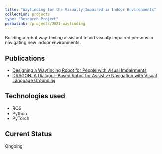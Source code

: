```yaml
---
title: "Wayfinding for the Visually Impaired in Indoor Environments"
collection: projects
type: "Research Project"
permalink: /projects/2021-wayfinding
---
```


Building a robot way-finding assistant to aid visually impaired persons in navigating new indoor
environments.

## Publications

* [Designing a Wayfinding Robot for People with Visual Impairments](https://arxiv.org/abs/2302.09144)
* [DRAGON: A Dialogue-Based Robot for Assistive Navigation with Visual Language Grounding](https://sites.google.com/view/dragon-wayfinding)

## Technologies used

* ROS
* Python
* PyTorch

## Current Status

Ongoing

